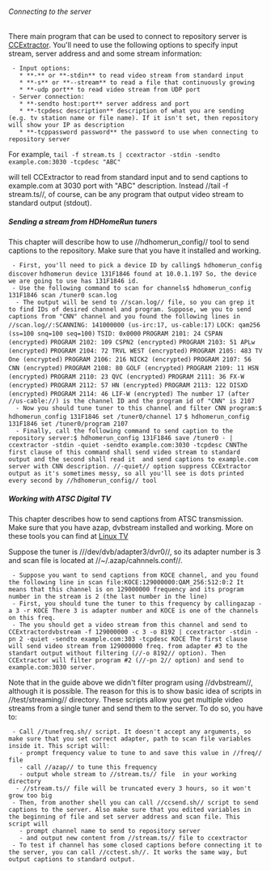 ###### Connecting to the server

There main program that can be used to connect to repository server is
[CCExtractor](https://github.com/CCExtractor/ccextractor).
You\'ll need to use the following options to specify input stream,
server address and and some stream information:

` - Input options:`\
`   * **-** or **-stdin** to read video stream from standard input`\
`   * **-s** or **--stream** to read a file that continuously growing`\
`   * **-udp port** to read video stream from UDP port`\
` - Server connection:`\
`   * **-sendto host:port** server address and port`\
`   * **-tcpdesc description** description of what you are sending (e.g. tv station name or file name). If it isn't set, then repository will show your IP as description`\
`   * **-tcppassword password** the password to use when connecting to repository server`

For example,
`tail -f stream.ts | ccextractor -stdin -sendto example.com:3030 -tcpdesc "ABC"`

will tell CCExtractor to read from standard input and to send captions
to example.com at 3030 port with \"ABC\" description. Instead //tail -f
stream.ts//, of course, can be any program that output video stream to
standard output (stdout).

##### Sending a stream from HDHomeRun tuners

This chapter will describe how to use //hdhomerun\_config// tool to send
captions to the repository. Make sure that you have it installed and
working.

` - First, you'll need to pick a device ID by calling$ hdhomerun_config discover`
`hdhomerun device 131F1846 found at 10.0.1.197 So, the device we are going to use has 131F1846 id.`\
`  - Use the following command to scan for channels$ hdhomerun_config 131F1846 scan /tuner0 scan.log `\
`  - The output will be send to //scan.log// file, so you can grep it to find IDs of desired channel and program. Suppose, we you to send captions from "CNN" channel and you found the following lines in //scan.log//:SCANNING: 141000000 (us-irc:17, us-cable:17)`
`LOCK: qam256 (ss=100 snq=100 seq=100)` `TSID: 0x0000`
`PROGRAM 2101: 24 CSPAN (encrypted)`
`PROGRAM 2102: 109 CSPN2 (encrypted)`
`PROGRAM 2103: 51 APLw (encrypted)`
`PROGRAM 2104: 72 TRVL WEST (encrypted)`
`PROGRAM 2105: 483 TV One (encrypted)`
`PROGRAM 2106: 216 NICK2 (encrypted)` `PROGRAM 2107: 56 CNN (encrypted)`
`PROGRAM 2108: 80 GOLF (encrypted)` `PROGRAM 2109: 11 HSN (encrypted)`
`PROGRAM 2110: 23 QVC (encrypted)` `PROGRAM 2111: 36 FX-W (encrypted)`
`PROGRAM 2112: 57 HN (encrypted)` `PROGRAM 2113: 122 DISXD (encrypted)`
`PROGRAM 2114: 46 LIF-W (encrypted) The number 17 (after //us-cable://) is the channel ID and the program id of "CNN" is 2107`\
`  - Now you should tune tuner to this channel and filter CNN program:$ hdhomerun_config 131F1846 set /tuner0/channel 17`
`$ hdhomerun_config 131F1846 set /tuner0/program 2107`\
`  - Finally, call the following command to send caption to the repository server:$ hdhomerun_config 131F1846 save /tuner0 - | ccextractor -stdin -quiet -sendto example.com:3030 -tcpdesc CNNThe first clause of this command shall send video stream to standard output and the second shall read it  and send captions to example.com server with CNN description. //-quiet// option suppress CCExtractor output as it's sometimes messy, so all you'll see is dots printed every second by //hdhomerun_config// tool`

##### Working with ATSC Digital TV

This chapter describes how to send captions from ATSC transmission. Make
sure that you have azap, dvbstream installed and working. More on these
tools you can find at [Linux
TV](http://www.linuxtv.org/wiki/index.php)

Suppose the tuner is ///dev/dvb/adapter3/dvr0//, so its adapter number
is 3 and scan file is located at //\~/.azap/cahnnels.conf//.

` - Suppose you want to send captions from KOCE channel, and you found the following line in scan file:KOCE:129000000:QAM_256:512:0:2 It means that this channel is on 129000000 frequency and its program number in the stream is 2 (the last number in the line)`\
` - First, you should tune the tuner to this frequency by callingazap -a 3 -r KOCE There 3 is adapter number and KOCE is one of the channels on this freq.`\
` - The you should get a video stream from this channel and send to CCExtractordvbstream -f 129000000 -c 3 -o 8192 | ccextractor -stdin -pn 2 -quiet -sendto example.com:303 -tcpdesc KOCE The first clause will send video stream from 129000000 freq. from adapter #3 to the standart output without filtering (//-o 8192// option). Then CCExtractor will filter program #2 (//-pn 2// option) and send to example.com:3030 server.`

Note that in the guide above we didn\'t filter program using
//dvbstream//, although it is possible. The reason for this is to show
basic idea of scripts in //test/streaming// directory. These scripts
allow you get multiple video streams from a single tuner and send them
to the server. To do so, you have to:

` - Call //tunefreq.sh// script. It doesn't accept any arguments, so make sure that you set correct adapter, path to scan file variables inside it. This script will:`\
`   - prompt frequency value to tune to and save this value in //freq// file`\
`   - call //azap// to tune this frequency`\
`   - output whole stream to //stream.ts// file  in your working directory`\
`   - //stream.ts// file will be truncated every 3 hours, so it won't grow too big `\
` - Then, from another shell you can call //ccsend.sh// script to send captions to the server. Also make sure that you edited variables in the beginning of file and set server address and scan file. This script will`\
`   - prompt channel name to send to repository server`\
`   - and output new content from //stream.ts// file to ccextractor`\
` - To test if channel has some closed captions before connecting it to the server, you can call //cctest.sh//. It works the same way, but output captions to standard output.`

